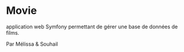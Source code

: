 # Movie
application web Symfony permettant de gérer une base
de données de films.

Par Mélissa & Souhail
